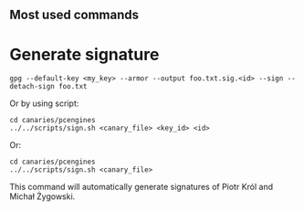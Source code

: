 Most used commands
------------------

# Generate signature

```
gpg --default-key <my_key> --armor --output foo.txt.sig.<id> --sign --detach-sign foo.txt
```

Or by using script:

```
cd canaries/pcengines
../../scripts/sign.sh <canary_file> <key_id> <id>
```

Or:

```
cd canaries/pcengines
../../scripts/sign.sh <canary_file>
```

This command will automatically generate signatures of Piotr Król and Michał
Żygowski.

